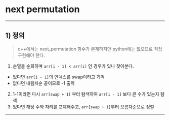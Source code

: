 # next permutation

-------------
## 1) 정의
> c++에서는 next_permutation 함수가 존재하지만 python에는 없으므로 직접 구현해야 한다.   
1. 순열을 순회하며 ```arr[i - 1] < arr[i]``` 인 경우가 있나 찾아본다.
- 있다면 ```arr[i - 1]```의 인덱스를 swap이라고 기억
- 없다면 내림차순 끝이므로 -1 출력
2. 1-1이라면 다시 ```arr[swap + 1]``` 부터 탐색하여 ```arr[i - 1]``` 보다 큰 수가 있는지 탐색
3. 있다면 해당 수와 자리를 교체해주고, ```arr[swap + 1]```부터 오름차순으로 정렬
-------------